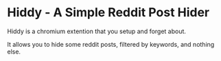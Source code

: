 
# Hiddy - A Simple Reddit Post Hider

Hiddy is a chromium extention that you setup and forget about. 

It allows you to hide some reddit posts, filtered by keywords, and nothing else.
